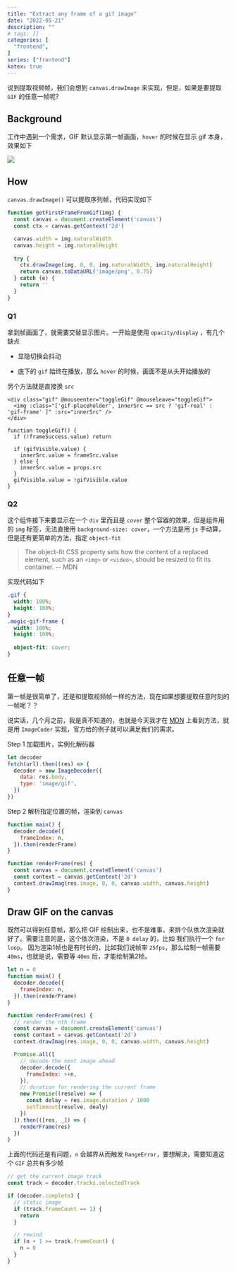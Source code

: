 ```yaml
---
title: "Extract any frame of a gif image"
date: "2022-05-21"
description: ""
# tags: []
categories: [
  "frontend",
]
series: ["frontend"]
katex: true
---
```


说到提取视频帧，我们会想到 `canvas.drawImage` 来实现，但是，如果是要提取 `GIF` 的任意一帧呢?

<!--more-->



## Background

工作中遇到一个需求，GIF 默认显示第一帧画面，`hover` 的时候在显示 gif 本身，效果如下


![](/blog/post/images/gif-test.gif)



## How

`canvas.drawImage()` 可以提取序列帧，代码实现如下


```ts
function getFirstFrameFromGif(img) {
  const canvas = document.createElement('canvas')
  const ctx = canvas.getContext('2d')  

  canvas.width = img.naturalWidth
  canvas.height = img.naturalHeight
  
  try {
    ctx.drawImage(img, 0, 0, img.naturalWidth, img.naturalHeight)
    return canvas.toDataURL('image/png', 0.75)
  } catch (e) {
    return ''
  }
}
```


### Q1

拿到帧画面了，就需要交替显示图片。一开始是使用 `opacity/display` ，有几个缺点

- 显隐切换会抖动

- 底下的 `gif` 始终在播放，那么 `hover` 的时候，画面不是从头开始播放的

另个方法就是直接换 `src` 


```vue
<div class="gif" @mouseenter="toggleGif" @mouseleave="toggleGif">
  <img :class="['gif-placeholder', innerSrc == src ? 'gif-real' : 'gif-frame' ]" :src="innerSrc" />
</div>

function toggleGif() {
  if (!frameSuccess.value) return

  if (gifVisible.value) {
    innerSrc.value = frameSrc.value
  } else {
    innerSrc.value = props.src
  }
  gifVisible.value = !gifVisible.value
}
```

### Q2

这个组件接下来要显示在一个 `div` 里而且是 `cover` 整个容器的效果，但是组件用的 `img` 标签，无法直接用 `background-size: cover`，一个方法是用 `js` 手动算，但是还有更简单的方法，指定 `object-fit`

> The object-fit CSS property sets how the content of a replaced element, such as an `<img>` or `<video>`, should be resized to fit its container. 
> -- MDN


实现代码如下

```css
.gif {
  width: 100%;
  height: 100%;
}
.mogic-gif-frame {
  width: 100%;
  height: 100%;
  
  object-fit: cover;
}
```


## 任意一帧

第一帧是很简单了，还是和提取视频帧一样的方法，现在如果想要提取任意时刻的一帧呢？？

说实话，几个月之前，我是真不知道的，也就是今天我才在 [MDN](https://developer.mozilla.org/en-US/docs/Web/API/ImageDecoder) 上看到方法，就是用 `ImageCoder` 实现，官方给的例子就可以满足我们的需求。


Step 1 加载图片，实例化解码器

```js
let decoder
fetch(url).then((res) => {
  decoder = new ImageDecoder({
    data: res.body,
    type: 'image/gif',
  })
})
```

Step 2 解析指定位置的帧，渲染到 `canvas`

```js
function main() {
  decoder.decode({
    frameIndex: n,
  }).then(renderFrame)
}

function renderFrame(res) {
  const canvas = document.createElement('canvas')
  const context = canvas.getContext('2d')
  context.drawImag(res.image, 0, 0, canvas.width, canvas.height)
}
```


## Draw GIF on the canvas

既然可以得到任意帧，那么把 GIF 绘制出来，也不是难事，来排个队依次渲染就好了。需要注意的是，这个依次渲染，不是 `0 delay` 的，比如 我们执行一个 `for loop`。
因为渲染1帧也是有时长的，比如我们说帧率 `25fps`，那么绘制一帧需要 `40ms`，也就是说，需要等 `40ms` 后，才能绘制第2桢。

```js
let n = 0
function main() {
  decoder.decode({
    frameIndex: n,
  }).then(renderFrame)
}

function renderFrame(res) {
  // render the nth frame
  const canvas = document.createElement('canvas')
  const context = canvas.getContext('2d')
  context.drawImag(res.image, 0, 0, canvas.width, canvas.height)

  Promise.all([
    // decode the next image ahead
    decoder.decode({
      frameIndex: ++n,
    }),
    // duration for rendering the current frame
    new Promise((resolve) => {
      const delay = res.image.duration / 1000    
      setTimeout(resolve, dealy)
    })
  ]).then(([res, _]) => {
    renderFrame(res)
  })
}
```

上面的代码还是有问题，`n` 会越界从而触发 `RangeError`，要想解决，需要知道这个 `GIF` 总共有多少帧

```js
// get the current image track
const track = decoder.tracks.selectedTrack

if (decoder.complete) {
  // static image
  if (track.frameCount == 1) {
    return
  }

  // rewind
  if (n + 1 >= track.frameCount) {
    n = 0
  }
}
```
